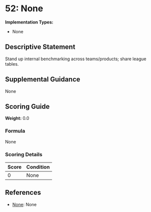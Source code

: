 # 52: None

**Implementation Types:**
- None

## Descriptive Statement

Stand up internal benchmarking across teams/products; share league tables.

## Supplemental Guidance

None

## Scoring Guide

**Weight:** 0.0

### Formula

None

### Scoring Details

| Score | Condition |
| ----- | --------- |
| 0 | None |

## References

- [None](None): None

